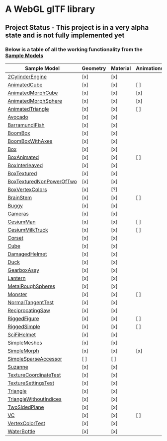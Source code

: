 # A WebGL glTF library

## Project Status - This project is in a very alpha state and is not fully implemented yet

### Below is a table of all the working functionality from the [Sample Models]

| Sample Model               | Geometry      | Material   | Animations   |
| -------------------------- | ------------- | ---------- | ------------ |
| [2CylinderEngine]          | [x]           | [x]        |              |
| [AnimatedCube]             | [x]           | [x]        | [ ]          |
| [AnimatedMorphCube]        | [x]           | [x]        | [x]          |
| [AnimatedMorphSphere]      | [x]           | [x]        | [x]          |
| [AnimatedTriangle]         | [x]           | [x]        | [ ]          |
| [Avocado]                  | [x]           | [x]        |              |
| [BarramundiFish]           | [x]           | [x]        |              |
| [BoomBox]                  | [x]           | [x]        |              |
| [BoomBoxWithAxes]          | [x]           | [x]        |              |
| [Box]                      | [x]           | [x]        |              |
| [BoxAnimated]              | [x]           | [x]        | [ ]          |
| [BoxInterleaved]           | [x]           | [x]        |              |
| [BoxTextured]              | [x]           | [x]        |              |
| [BoxTexturedNonPowerOfTwo] | [x]           | [x]        |              |
| [BoxVertexColors]          | [x]           | [?]        |              |
| [BrainStem]                | [x]           | [x]        | [ ]          |
| [Buggy]                    | [x]           | [x]        |              |
| [Cameras]                  | [x]           | [x]        |              |
| [CesiumMan]                | [x]           | [x]        | [ ]          |
| [CesiumMilkTruck]          | [x]           | [x]        | [ ]          |
| [Corset]                   | [x]           | [x]        |              |
| [Cube]                     | [x]           | [x]        |              |
| [DamagedHelmet]            | [x]           | [x]        |              |
| [Duck]                     | [x]           | [x]        |              |
| [GearboxAssy]              | [x]           | [x]        |              |
| [Lantern]                  | [x]           | [x]        |              |
| [MetalRoughSpheres]        | [x]           | [x]        |              |
| [Monster]                  | [x]           | [x]        | [ ]          |
| [NormalTangentTest]        | [x]           | [x]        |              |
| [ReciprocatingSaw]         | [x]           | [x]        |              |
| [RiggedFigure]             | [x]           | [x]        | [ ]          |
| [RiggedSimple]             | [x]           | [x]        | [ ]          |
| [SciFiHelmet]              | [x]           | [x]        |              |
| [SimpleMeshes]             | [x]           | [x]        |              |
| [SimpleMorph]              | [x]           | [x]        | [x]          |
| [SimpleSparseAccessor]     | [ ]           | [ ]        |              |
| [Suzanne]                  | [x]           | [x]        |              |
| [TextureCoordinateTest]    | [x]           | [x]        |              |
| [TextureSettingsTest]      | [x]           | [x]        |              |
| [Triangle]                 | [x]           | [x]        |              |
| [TriangleWithoutIndices]   | [x]           | [x]        |              |
| [TwoSidedPlane]            | [x]           | [x]        |              |
| [VC]                       | [x]           | [x]        | [ ]          |
| [VertexColorTest]          | [x]           | [x]        |              |
| [WaterBottle]              | [x]           | [x]        |              |

[Sample Models]: https://github.com/KhronosGroup/glTF-Sample-Models/tree/8416be1c/2.0/
[2CylinderEngine]: https://github.com/KhronosGroup/glTF-Sample-Models/tree/8416be1c/2.0/2CylinderEngine
[AnimatedCube]: https://github.com/KhronosGroup/glTF-Sample-Models/tree/8416be1c/2.0/AnimatedCube
[AnimatedMorphCube]: https://github.com/KhronosGroup/glTF-Sample-Models/tree/8416be1c/2.0/AnimatedMorphCube
[AnimatedMorphSphere]: https://github.com/KhronosGroup/glTF-Sample-Models/tree/8416be1c/2.0/AnimatedMorphSphere
[AnimatedTriangle]: https://github.com/KhronosGroup/glTF-Sample-Models/tree/8416be1c/2.0/AnimatedTriangle
[Avocado]: https://github.com/KhronosGroup/glTF-Sample-Models/tree/8416be1c/2.0/Avocado
[BarramundiFish]: https://github.com/KhronosGroup/glTF-Sample-Models/tree/8416be1c/2.0/BarramundiFish
[BoomBox]: https://github.com/KhronosGroup/glTF-Sample-Models/tree/8416be1c/2.0/BoomBox
[BoomBoxWithAxes]: https://github.com/KhronosGroup/glTF-Sample-Models/tree/8416be1c/2.0/BoomBoxWithAxes
[Box]: https://github.com/KhronosGroup/glTF-Sample-Models/tree/8416be1c/2.0/Box
[BoxAnimated]: https://github.com/KhronosGroup/glTF-Sample-Models/tree/8416be1c/2.0/BoxAnimated
[BoxInterleaved]: https://github.com/KhronosGroup/glTF-Sample-Models/tree/8416be1c/2.0/BoxInterleaved
[BoxTextured]: https://github.com/KhronosGroup/glTF-Sample-Models/tree/8416be1c/2.0/BoxTextured
[BoxTexturedNonPowerOfTwo]: https://github.com/KhronosGroup/glTF-Sample-Models/tree/8416be1c/2.0/BoxTexturedNonPowerOfTwo
[BoxVertexColors]: https://github.com/KhronosGroup/glTF-Sample-Models/tree/8416be1c/2.0/BoxVertexColors
[BrainStem]: https://github.com/KhronosGroup/glTF-Sample-Models/tree/8416be1c/2.0/BrainStem
[Buggy]: https://github.com/KhronosGroup/glTF-Sample-Models/tree/8416be1c/2.0/Buggy
[Cameras]: https://github.com/KhronosGroup/glTF-Sample-Models/tree/8416be1c/2.0/Cameras
[CesiumMan]: https://github.com/KhronosGroup/glTF-Sample-Models/tree/8416be1c/2.0/CesiumMan
[CesiumMilkTruck]: https://github.com/KhronosGroup/glTF-Sample-Models/tree/8416be1c/2.0/CesiumMilkTruck
[Corset]: https://github.com/KhronosGroup/glTF-Sample-Models/tree/8416be1c/2.0/Corset
[Cube]: https://github.com/KhronosGroup/glTF-Sample-Models/tree/8416be1c/2.0/Cube
[DamagedHelmet]: https://github.com/KhronosGroup/glTF-Sample-Models/tree/8416be1c/2.0/DamagedHelmet
[Duck]: https://github.com/KhronosGroup/glTF-Sample-Models/tree/8416be1c/2.0/Duck
[GearboxAssy]: https://github.com/KhronosGroup/glTF-Sample-Models/tree/8416be1c/2.0/GearboxAssy
[Lantern]: https://github.com/KhronosGroup/glTF-Sample-Models/tree/8416be1c/2.0/Lantern
[MetalRoughSpheres]: https://github.com/KhronosGroup/glTF-Sample-Models/tree/8416be1c/2.0/MetalRoughSpheres
[Monster]: https://github.com/KhronosGroup/glTF-Sample-Models/tree/8416be1c/2.0/Monster
[NormalTangentTest]: https://github.com/KhronosGroup/glTF-Sample-Models/tree/8416be1c/2.0/NormalTangentTest
[ReciprocatingSaw]: https://github.com/KhronosGroup/glTF-Sample-Models/tree/8416be1c/2.0/ReciprocatingSaw
[RiggedFigure]: https://github.com/KhronosGroup/glTF-Sample-Models/tree/8416be1c/2.0/RiggedFigure
[RiggedSimple]: https://github.com/KhronosGroup/glTF-Sample-Models/tree/8416be1c/2.0/RiggedSimple
[SciFiHelmet]:https://github.com/KhronosGroup/glTF-Sample-Models/tree/8416be1c/2.0/SciFiHelme
[SimpleMeshes]: https://github.com/KhronosGroup/glTF-Sample-Models/tree/8416be1c/2.0/SimpleMeshes
[SimpleMorph]: https://github.com/KhronosGroup/glTF-Sample-Models/tree/8416be1c/2.0/SimpleMorph
[SimpleSparseAccessor]: https://github.com/KhronosGroup/glTF-Sample-Models/tree/8416be1c/2.0/SimpleSparseAccessor
[Suzanne]: https://github.com/KhronosGroup/glTF-Sample-Models/tree/8416be1c/2.0/Suzanne
[TextureCoordinateTest]: https://github.com/KhronosGroup/glTF-Sample-Models/tree/8416be1c/2.0/TextureCoordinateTest
[TextureSettingsTest]: https://github.com/KhronosGroup/glTF-Sample-Models/tree/8416be1c/2.0/TextureSettingsTest
[Triangle]: https://github.com/KhronosGroup/glTF-Sample-Models/tree/8416be1c/2.0/Triangle
[TriangleWithoutIndices]: https://github.com/KhronosGroup/glTF-Sample-Models/tree/8416be1c/2.0/TriangleWithoutIndices
[TwoSidedPlane]: https://github.com/KhronosGroup/glTF-Sample-Models/tree/8416be1c/2.0/TwoSidedPlane
[VC]: https://github.com/KhronosGroup/glTF-Sample-Models/tree/8416be1c/2.0/VC
[VertexColorTest]: https://github.com/KhronosGroup/glTF-Sample-Models/tree/8416be1c/2.0/VertexColorTest
[WaterBottle]: https://github.com/KhronosGroup/glTF-Sample-Models/tree/8416be1c/2.0/WaterBottle
